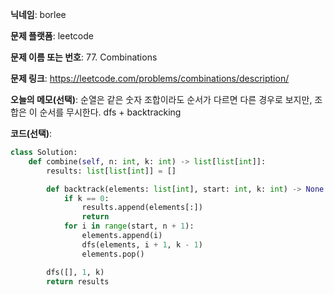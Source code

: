 **닉네임**: borlee

**문제 플랫폼**: leetcode

**문제 이름 또는 번호**: 77. Combinations

**문제 링크**: https://leetcode.com/problems/combinations/description/

**오늘의 메모(선택)**: 순열은 같은 숫자 조합이라도 순서가 다르면 다른 경우로 보지만, 조합은 이 순서를 무시한다. dfs + backtracking

**코드(선택)**:

```python
class Solution:
    def combine(self, n: int, k: int) -> list[list[int]]:
        results: list[list[int]] = []

        def backtrack(elements: list[int], start: int, k: int) -> None:
            if k == 0:
                results.append(elements[:])
                return
            for i in range(start, n + 1):
                elements.append(i)
                dfs(elements, i + 1, k - 1)
                elements.pop()

        dfs([], 1, k)
        return results

```


